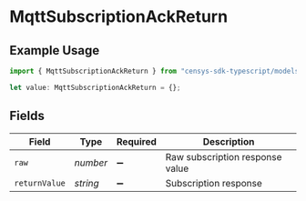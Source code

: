 # MqttSubscriptionAckReturn

## Example Usage

```typescript
import { MqttSubscriptionAckReturn } from "censys-sdk-typescript/models/components";

let value: MqttSubscriptionAckReturn = {};
```

## Fields

| Field                           | Type                            | Required                        | Description                     |
| ------------------------------- | ------------------------------- | ------------------------------- | ------------------------------- |
| `raw`                           | *number*                        | :heavy_minus_sign:              | Raw subscription response value |
| `returnValue`                   | *string*                        | :heavy_minus_sign:              | Subscription response           |